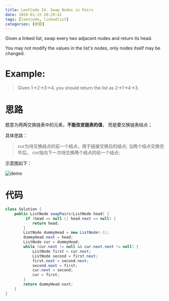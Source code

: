 ```yaml
---
title: LeetCode 24. Swap Nodes in Pairs
date: 2020-01-15 20:29:41
tags: [leetcode, linkedlist]
categories: [刷题]
---
```


Given a linked list, swap every two adjacent nodes and return its head.

You may not modify the values in the list's nodes, only nodes itself may be changed.

<!-- more -->

# Example:

> Given 1->2->3->4, you should return the list as 2->1->4->3.



# 思路
题意为两两交换链表中的元素，**不能改变链表的值**， 而是要交换链表结点；

具体思路：
> cur为待交换结点的前一个结点，用于链接交换后的结点;
> 当两个结点交换完毕后， cur指向下一次待交换两个结点的前一个结点;

示意图如下：

![demo](/demo.jpg)

# 代码

```java
class Solution {
    public ListNode swapPairs(ListNode head) {
         if (head == null || head.next == null) {
            return head;
        }
        ListNode dummyHead = new ListNode(-1);
        dummyHead.next = head;
        ListNode cur = dummyHead;
        while (cur.next != null && cur.next.next != null) {
            ListNode first = cur.next;
            ListNode second = first.next;
            first.next = second.next;
            second.next = first;
            cur.next = second;
            cur = first;
        }
        return dummyHead.next;
    }
}
```
